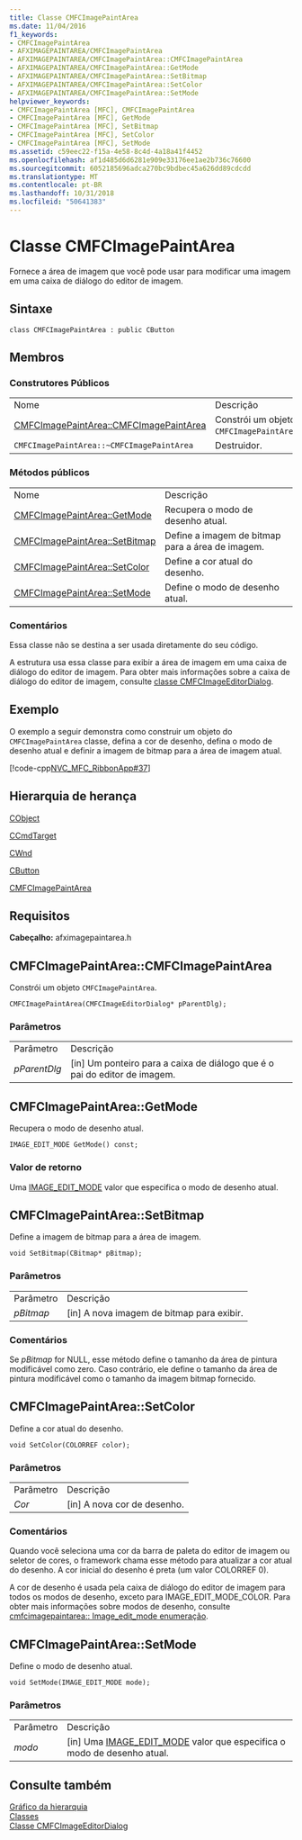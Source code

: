 ```yaml
---
title: Classe CMFCImagePaintArea
ms.date: 11/04/2016
f1_keywords:
- CMFCImagePaintArea
- AFXIMAGEPAINTAREA/CMFCImagePaintArea
- AFXIMAGEPAINTAREA/CMFCImagePaintArea::CMFCImagePaintArea
- AFXIMAGEPAINTAREA/CMFCImagePaintArea::GetMode
- AFXIMAGEPAINTAREA/CMFCImagePaintArea::SetBitmap
- AFXIMAGEPAINTAREA/CMFCImagePaintArea::SetColor
- AFXIMAGEPAINTAREA/CMFCImagePaintArea::SetMode
helpviewer_keywords:
- CMFCImagePaintArea [MFC], CMFCImagePaintArea
- CMFCImagePaintArea [MFC], GetMode
- CMFCImagePaintArea [MFC], SetBitmap
- CMFCImagePaintArea [MFC], SetColor
- CMFCImagePaintArea [MFC], SetMode
ms.assetid: c59eec22-f15a-4e58-8c4d-4a18a41f4452
ms.openlocfilehash: af1d485d6d6281e909e33176ee1ae2b736c76600
ms.sourcegitcommit: 6052185696adca270bc9bdbec45a626dd89cdcdd
ms.translationtype: MT
ms.contentlocale: pt-BR
ms.lasthandoff: 10/31/2018
ms.locfileid: "50641383"
---
```

# <a name="cmfcimagepaintarea-class"></a>Classe CMFCImagePaintArea

Fornece a área de imagem que você pode usar para modificar uma imagem em uma caixa de diálogo do editor de imagem.

## <a name="syntax"></a>Sintaxe

```
class CMFCImagePaintArea : public CButton
```

## <a name="members"></a>Membros

### <a name="public-constructors"></a>Construtores Públicos

|||
|-|-|
|Nome|Descrição|
|[CMFCImagePaintArea::CMFCImagePaintArea](#cmfcimagepaintarea)|Constrói um objeto `CMFCImagePaintArea`.|
|`CMFCImagePaintArea::~CMFCImagePaintArea`|Destruidor.|

### <a name="public-methods"></a>Métodos públicos

|||
|-|-|
|Nome|Descrição|
|[CMFCImagePaintArea::GetMode](#getmode)|Recupera o modo de desenho atual.|
|[CMFCImagePaintArea::SetBitmap](#setbitmap)|Define a imagem de bitmap para a área de imagem.|
|[CMFCImagePaintArea::SetColor](#setcolor)|Define a cor atual do desenho.|
|[CMFCImagePaintArea::SetMode](#setmode)|Define o modo de desenho atual.|

### <a name="remarks"></a>Comentários

Essa classe não se destina a ser usada diretamente do seu código.

A estrutura usa essa classe para exibir a área de imagem em uma caixa de diálogo do editor de imagem. Para obter mais informações sobre a caixa de diálogo do editor de imagem, consulte [classe CMFCImageEditorDialog](../../mfc/reference/cmfcimageeditordialog-class.md).

## <a name="example"></a>Exemplo

O exemplo a seguir demonstra como construir um objeto do `CMFCImagePaintArea` classe, defina a cor de desenho, defina o modo de desenho atual e definir a imagem de bitmap para a área de imagem atual.

[!code-cpp[NVC_MFC_RibbonApp#37](../../mfc/reference/codesnippet/cpp/cmfcimagepaintarea-class_1.cpp)]

## <a name="inheritance-hierarchy"></a>Hierarquia de herança

[CObject](../../mfc/reference/cobject-class.md)

[CCmdTarget](../../mfc/reference/ccmdtarget-class.md)

[CWnd](../../mfc/reference/cwnd-class.md)

[CButton](../../mfc/reference/cbutton-class.md)

[CMFCImagePaintArea](../../mfc/reference/cmfcimagepaintarea-class.md)

## <a name="requirements"></a>Requisitos

**Cabeçalho:** afximagepaintarea.h

##  <a name="cmfcimagepaintarea"></a>  CMFCImagePaintArea::CMFCImagePaintArea

Constrói um objeto `CMFCImagePaintArea`.

```
CMFCImagePaintArea(CMFCImageEditorDialog* pParentDlg);
```

### <a name="parameters"></a>Parâmetros

|||
|-|-|
|Parâmetro|Descrição|
|*pParentDlg*|[in] Um ponteiro para a caixa de diálogo que é o pai do editor de imagem.|

##  <a name="getmode"></a>  CMFCImagePaintArea::GetMode

Recupera o modo de desenho atual.

```
IMAGE_EDIT_MODE GetMode() const;
```

### <a name="return-value"></a>Valor de retorno

Uma [IMAGE_EDIT_MODE](cmfcimagepaintarea-image-edit-mode-enumeration.md) valor que especifica o modo de desenho atual.

##  <a name="setbitmap"></a>  CMFCImagePaintArea::SetBitmap

Define a imagem de bitmap para a área de imagem.

```
void SetBitmap(CBitmap* pBitmap);
```

### <a name="parameters"></a>Parâmetros

|||
|-|-|
|Parâmetro|Descrição|
|*pBitmap*|[in] A nova imagem de bitmap para exibir.|

### <a name="remarks"></a>Comentários

Se *pBitmap* for NULL, esse método define o tamanho da área de pintura modificável como zero. Caso contrário, ele define o tamanho da área de pintura modificável como o tamanho da imagem bitmap fornecido.

##  <a name="setcolor"></a>  CMFCImagePaintArea::SetColor

Define a cor atual do desenho.

```
void SetColor(COLORREF color);
```

### <a name="parameters"></a>Parâmetros

|||
|-|-|
|Parâmetro|Descrição|
|*Cor*|[in] A nova cor de desenho.|

### <a name="remarks"></a>Comentários

Quando você seleciona uma cor da barra de paleta do editor de imagem ou seletor de cores, o framework chama esse método para atualizar a cor atual do desenho. A cor inicial do desenho é preta (um valor COLORREF 0).

A cor de desenho é usada pela caixa de diálogo do editor de imagem para todos os modos de desenho, exceto para IMAGE_EDIT_MODE_COLOR. Para obter mais informações sobre modos de desenho, consulte [cmfcimagepaintarea:: Image_edit_mode enumeração](cmfcimagepaintarea-image-edit-mode-enumeration.md).

##  <a name="setmode"></a>  CMFCImagePaintArea::SetMode

Define o modo de desenho atual.

```
void SetMode(IMAGE_EDIT_MODE mode);
```

### <a name="parameters"></a>Parâmetros

|||
|-|-|
|Parâmetro|Descrição|
|*modo*|[in] Uma [IMAGE_EDIT_MODE](cmfcimagepaintarea-image-edit-mode-enumeration.md) valor que especifica o modo de desenho atual.|

## <a name="see-also"></a>Consulte também

[Gráfico da hierarquia](../../mfc/hierarchy-chart.md)<br/>
[Classes](../../mfc/reference/mfc-classes.md)<br/>
[Classe CMFCImageEditorDialog](../../mfc/reference/cmfcimageeditordialog-class.md)
